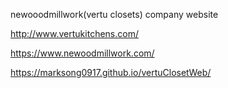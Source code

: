 newooodmillwork(vertu closets) company website


http://www.vertukitchens.com/

https://www.newoodmillwork.com/

https://marksong0917.github.io/vertuClosetWeb/

